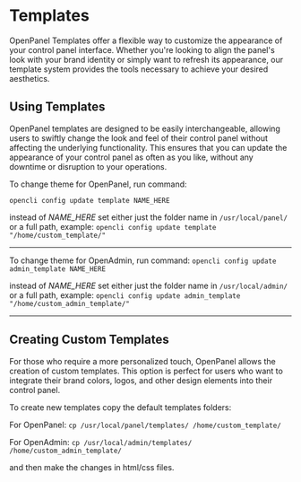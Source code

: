 # Templates

OpenPanel Templates offer a flexible way to customize the appearance of your control panel interface. Whether you're looking to align the panel's look with your brand identity or simply want to refresh its appearance, our template system provides the tools necessary to achieve your desired aesthetics.

## Using Templates

OpenPanel templates are designed to be easily interchangeable, allowing users to swiftly change the look and feel of their control panel without affecting the underlying functionality. This ensures that you can update the appearance of your control panel as often as you like, without any downtime or disruption to your operations.

To change theme for OpenPanel, run command:

```opencli config update template NAME_HERE```

instead of *NAME_HERE* set either just the folder name in `/usr/local/panel/` or a full path, example:
```opencli config update template "/home/custom_template/"```

---

To change theme for OpenAdmin, run command:
```opencli config update admin_template NAME_HERE```

instead of *NAME_HERE* set either just the folder name in `/usr/local/admin/` or a full path, example:
```opencli config update admin_template "/home/custom_admin_template/"```

---

## Creating Custom Templates

For those who require a more personalized touch, OpenPanel allows the creation of custom templates. This option is perfect for users who want to integrate their brand colors, logos, and other design elements into their control panel.

To create new templates copy the default templates folders:

For OpenPanel:
```cp /usr/local/panel/templates/ /home/custom_template/```

For OpenAdmin:
```cp /usr/local/admin/templates/ /home/custom_admin_template/```

and then make the changes in html/css files.


